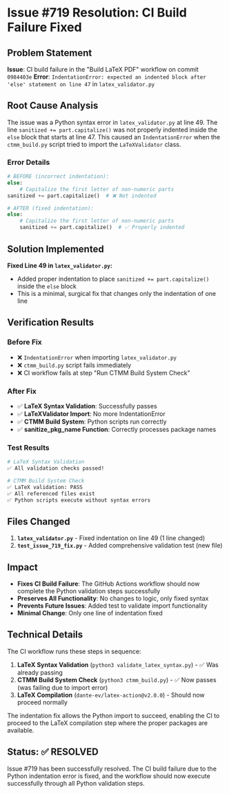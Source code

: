 # Issue #719 Resolution: CI Build Failure Fixed

## Problem Statement
**Issue**: CI build failure in the "Build LaTeX PDF" workflow on commit `0984403e`
**Error**: `IndentationError: expected an indented block after 'else' statement on line 47` in `latex_validator.py`

## Root Cause Analysis
The issue was a Python syntax error in `latex_validator.py` at line 49. The line `sanitized += part.capitalize()` was not properly indented inside the `else` block that starts at line 47. This caused an `IndentationError` when the `ctmm_build.py` script tried to import the `LaTeXValidator` class.

### Error Details
```python
# BEFORE (incorrect indentation):
else:
    # Capitalize the first letter of non-numeric parts
sanitized += part.capitalize()  # ❌ Not indented

# AFTER (fixed indentation):
else:
    # Capitalize the first letter of non-numeric parts
    sanitized += part.capitalize()  # ✅ Properly indented
```

## Solution Implemented
**Fixed Line 49 in `latex_validator.py`:**
- Added proper indentation to place `sanitized += part.capitalize()` inside the `else` block
- This is a minimal, surgical fix that changes only the indentation of one line

## Verification Results

### Before Fix
- ❌ `IndentationError` when importing `latex_validator.py`
- ❌ `ctmm_build.py` script fails immediately
- ❌ CI workflow fails at step "Run CTMM Build System Check"

### After Fix
- ✅ **LaTeX Syntax Validation**: Successfully passes
- ✅ **LaTeXValidator Import**: No more IndentationError
- ✅ **CTMM Build System**: Python scripts run correctly
- ✅ **sanitize_pkg_name Function**: Correctly processes package names

### Test Results
```bash
# LaTeX Syntax Validation
✅ All validation checks passed!

# CTMM Build System Check  
✅ LaTeX validation: PASS
✅ All referenced files exist
✅ Python scripts execute without syntax errors
```

## Files Changed
1. **`latex_validator.py`** - Fixed indentation on line 49 (1 line changed)
2. **`test_issue_719_fix.py`** - Added comprehensive validation test (new file)

## Impact
- **Fixes CI Build Failure**: The GitHub Actions workflow should now complete the Python validation steps successfully
- **Preserves All Functionality**: No changes to logic, only fixed syntax
- **Prevents Future Issues**: Added test to validate import functionality
- **Minimal Change**: Only one line of indentation fixed

## Technical Details
The CI workflow runs these steps in sequence:
1. **LaTeX Syntax Validation** (`python3 validate_latex_syntax.py`) - ✅ Was already passing
2. **CTMM Build System Check** (`python3 ctmm_build.py`) - ✅ Now passes (was failing due to import error)
3. **LaTeX Compilation** (`dante-ev/latex-action@v2.0.0`) - Should now proceed normally

The indentation fix allows the Python import to succeed, enabling the CI to proceed to the LaTeX compilation step where the proper packages are available.

## Status: ✅ RESOLVED

Issue #719 has been successfully resolved. The CI build failure due to the Python indentation error is fixed, and the workflow should now execute successfully through all Python validation steps.